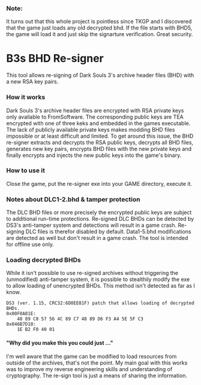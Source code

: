### Note:
It turns out that this whole project is pointless since TKGP and I discovered that the game just loads any old decrypted bhd. If the file starts with BHD5, the game will load it and just skip the signarture verification. Great security.

# B3s BHD Re-signer
This tool allows re-signing of Dark Souls 3's archive header files (BHD) with a new RSA key pairs.

### How it works
Dark Souls 3's archive header files are encrypted with RSA private keys only available to FromSoftware. The corresponding public keys are TEA encrypted with one of three keks and embedded in the games executable. The lack of publicly available private keys makes modding BHD files impossible or at least difficult and limited.
To get around this issue, the BHD re-signer extracts and decrypts the RSA public keys, decrypts all BHD files, generates new key pairs, encrypts BHD files with the new private keys and finally encrypts and injects the new public keys into the game's binary.

### How to use it
Close the game, put the re-signer exe into your GAME directory, execute it.

### Notes about DLC1-2.bhd & tamper protection
The DLC BHD files or more precisely the encrypted public keys are subject to additional run-time protections. Re-signed DLC BHDs can be detected by DS3's anti-tamper system and detections will result in a game crash. Re-signing DLC files is therefor disabled by default. Data1-5.bhd modifications are detected as well but don't result in a game crash. The tool is intended for offline use only.

### Loading decrypted BHDs
While it isn't possible to use re-signed archives without triggering the (unmodified) anti-tamper system, it is possible to stealthily modify the exe to allow loading of unencrypted BHDs. This method isn't detected as far as I know.
```
DS3 (ver. 1.15, CRC32:6D0EE81F) patch that allows loading of decrypted BHDs.
0x00F0A81E:
	48 89 C8 57 56 4C 89 C7 48 89 D6 F3 A4 5E 5F C3
0x046B7D10:
	1E B2 F0 40 01
```

#### "Why did you make this you could just ..."
I'm well aware that the game can be modified to load resources from outside of the archives, that's not the point. My main goal with this works was to improve my reverse engineering skills and understanding of cryptography. The re-sign tool is just a means of sharing the information. 
